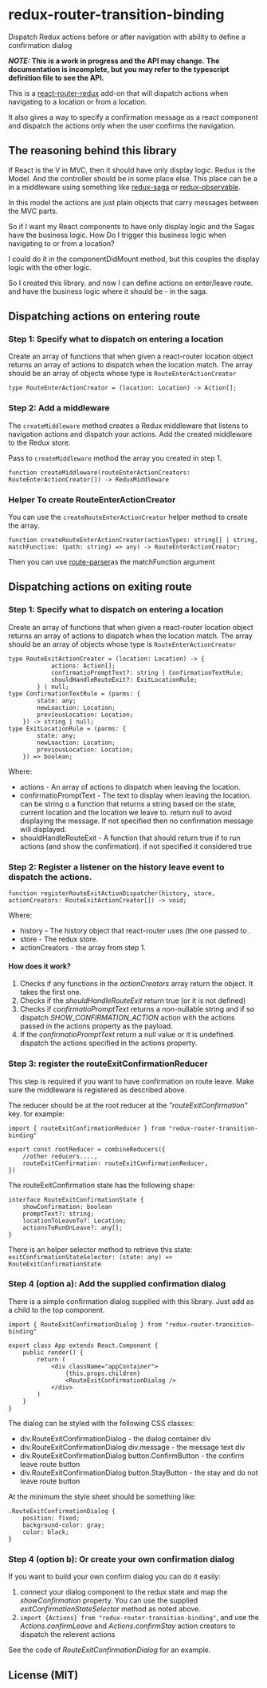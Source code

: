 # redux-router-transition-binding 
Dispatch Redux actions before or after navigation with ability to define a confirmation dialog

**_NOTE:_ This is a work in progress and the API may change.** 
**The documentation is incomplete, but you may refer to the typescript definition file to see the API.**

This is a [react-router-redux](https://github.com/reactjs/react-router-redux) add-on
that will dispatch actions when navigating to a location or from a location.

It also gives a way to specify a confirmation message as a react component 
and dispatch the actions only when the user confirms the navigation.

## The reasoning behind this library
If React is the V in MVC, then it should have only display logic.
Redux is the Model. And the controller should be in some place else. 
This place can be a in a middleware using something like [redux-saga](https://github.com/yelouafi/redux-saga) or [redux-observable](https://github.com/redux-observable/redux-observable).

In this model the actions are just plain objects that carry messages between the MVC parts.

So if I want my React components to have only display logic and the Sagas have the business logic. 
How Do I trigger this business logic when navigating to or from a location?

I could do it in the componentDidMount method, but this couples the display logic with the other logic.

So I created this library. and now I can define actions on enter/leave route. and have the business logic where it should be - in the saga.

## Dispatching actions on entering route
### Step 1: Specify what to dispatch on entering a location
Create an array of functions that when given a react-router location object returns an array of actions to dispatch when the location match.
The array should be an array of objects whose type is `RouteEnterActionCreator`
```
type RouteEnterActionCreator = (location: Location) -> Action[];
```

### Step 2: Add a middleware
The `createMiddleware` method creates a Redux middleware that listens to navigation actions and dispatch your actions.
Add the created middleware to the Redux store.     

Pass to `createMiddleware` method the array you created in step 1.

```
function createMiddleware(routeEnterActionCreators: RouteEnterActionCreator[]) -> ReduxMiddleware
```

### Helper To create RouteEnterActionCreator 
You can use the `createRouteEnterActionCreator` helper method to create the array.
```
function createRouteEnterActionCreator(actionTypes: string[] | string, matchFunction: (path: string) => any) -> RouteEnterActionCreator;
```

Then you can use [route-parser](https://github.com/rcs/route-parser)as the matchFunction argument

## Dispatching actions on exiting route
### Step 1: Specify what to dispatch on entering a location
Create an array of functions that when given a react-router location object returns an array of actions to dispatch when the location match.
The array should be an array of objects whose type is `RouteEnterActionCreator`
```
type RouteExitActionCreator = (location: Location) -> {
            actions: Action[];
            confirmatioPromptText?: string | ConfirmationTextRule;
            shouldHandleRouteExit?: ExitLocationRule;
        } | null;
type ConfirmationTextRule = (parms: {
        state: any;
        newLoaction: Location;
        previousLocation: Location;
    }) -> string | null;
type ExitLocationRule = (parms: {
        state: any;
        newLoaction: Location;
        previousLocation: Location;
    }) => boolean;    
```
Where:
* actions - An array of actions to dispatch when leaving the location.
* confirmatioPromptText - The text to display when leaving the location. can be string o a function that returns a string based on the state, current location and the location we leave to. return null to avoid displaying the message. If not specified then no confirmation message will displayed. 
* shouldHandleRouteExit -  A function that should return true if to run actions (and show the confirmation). if not specified it considered true

### Step 2: Register a listener on the history leave event to dispatch the actions.
```
function registerRouteExitActionDispatcher(history, store, actionCreators: RouteExitActionCreator[]) -> void;
```
Where:
* history - The history object that react-router uses (the one passed to <Router history=... >. 
* store - The redux store.
* actionCreators - the array from step 1.

#### How does it work?
1. Checks if any functions in the _actionCreators_ array return the object. It takes the first one.
2. Checks if the _shouldHandleRouteExit_ return true (or it is not defined)
3. Checks if _confirmatioPromptText_ returns a non-nullable string and if so dispatch _SHOW_CONFIRMATION_ACTION_ action with the actions passed in the actions property as the payload.
4. If the _confirmatioPromptText_ return a null value or it is undefined. dispatch the actions specified in the actions property.

### Step 3: register the routeExitConfirmationReducer 
This step is required if you want to have confirmation on route leave. 
Make sure the middleware is registered as described above.

The reducer should be at the root reducer at the _"routeExitConfirmation"_ key. 
for example:
```
import { routeExitConfirmationReducer } from "redux-router-transition-binding"

export const rootReducer = combineReducers({
    //other reducers....,
    routeExitConfirmation: routeExitConfirmationReducer,
})
```

The routeExitConfirmation state has the following shape:
```
interface RouteExitConfirmationState {
    showConfirmation: boolean
    promptText?: string;
    locationToLeaveTo?: Location;
    actionsToRunOnLeave?: any[];
}
```
There is an helper selector method to retrieve this state: `exitConfirmationStateSelector: (state: any) => RouteExitConfirmationState` 

### Step 4 (option a): Add the supplied confirmation dialog
There is a simple confirmation dialog supplied with this library. Just add as a child to the top component.
```
import { RouteExitConfirmationDialog } from "redux-router-transition-binding"

export class App extends React.Component {
    public render() {
        return (
            <div className="appContainer">
                {this.props.children}
                <RouteExitConfirmationDialog />
            </div>
        )
    }
}
```
The dialog can be styled with the following CSS classes:
* div.RouteExitConfirmationDialog - the dialog container div 
* div.RouteExitConfirmationDialog div.message - the message text div
* div.RouteExitConfirmationDialog button.ConfirmButton - the confirm leave route button
* div.RouteExitConfirmationDialog button.StayButton - the stay and do not leave route button

At the minimum the style sheet should be something like:
```
.RouteExitConfirmationDialog {
    position: fixed;
    background-color: gray;
    color: black;
}
```
### Step 4 (option b): Or create your own confirmation dialog
If you want to build your own confirm dialog you can do it easily:
1. connect your dialog component to the redux state and map the _showConfirmation_ property.
You can use the supplied  _exitConfirmationStateSelector_ method as noted above.
2. `import {Actions} from "redux-router-transition-binding"`, and use the _Actions.confirmLeave_ and _Actions.confirmStay_ action creators to dispatch the relevent actions

See the code of _RouteExitConfirmationDialog_ for an example. 
## License (MIT)
